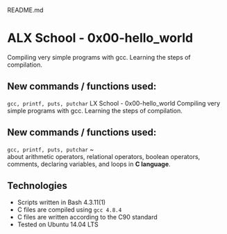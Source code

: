 README.md

# ALX School - 0x00-hello_world
Compiling very simple programs with gcc. Learning the steps of compilation.
## New commands / functions used:
``gcc, printf, puts, putchar``
LX School - 0x00-hello_world
Compiling very simple programs with gcc. Learning the steps of compilation.
## New commands / functions used:
``gcc, printf, puts, putchar``
~                               
about arithmetic operators, relational operators, boolean operators, comments, declaring variables, and loops in **C language**.

## Technologies
* Scripts written in Bash 4.3.11(1)
* C files are compiled using `gcc 4.8.4`
* C files are written according to the C90 standard
* Tested on Ubuntu 14.04 LTS

